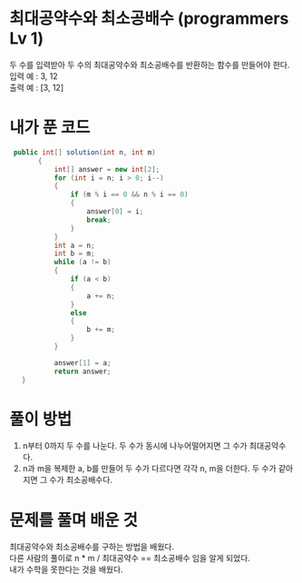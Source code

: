 # 최대공약수와 최소공배수 (programmers Lv 1)
 두 수를 입력받아 두 수의 최대공약수와 최소공배수를 반환하는 함수를 만들어야 한다.  
 입력 예 : 3, 12  
 출력 예 : [3, 12]  
# 내가 푼 코드
 ```cs
  public int[] solution(int n, int m)
        {
            int[] answer = new int[2];
            for (int i = n; i > 0; i--)
            {
                if (m % i == 0 && n % i == 0)
                {
                    answer[0] = i;
                    break;
                }
            }
            int a = n;
            int b = m;
            while (a != b)
            {
                if (a < b)
                {
                    a += n;
                }
                else
                {
                    b += m;
                }
            }

            answer[1] = a;
            return answer;
    }
 ```
# 풀이 방법
 1. n부터 0까지 두 수를 나눈다. 두 수가 동시에 나누어떨어지면 그 수가 최대공약수다.
 2. n과 m을 복제한 a, b를 만들어 두 수가 다르다면 각각 n, m을 더한다. 두 수가 같아지면 그 수가 최소공배수다.
# 문제를 풀며 배운 것
 최대공약수와 최소공배수를 구하는 방법을 배웠다.  
 다른 사람의 풀이로 n * m / 최대공약수 == 최소공배수 임을 알게 되었다.  
 내가 수학을 못한다는 것을 배웠다.  
